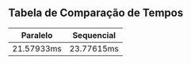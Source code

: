 ## Tabela de Comparação de Tempos

| Paralelo  | Sequencial  |
| ------------------- | ------------------- |
|  21.57933ms |  23.77615ms |
